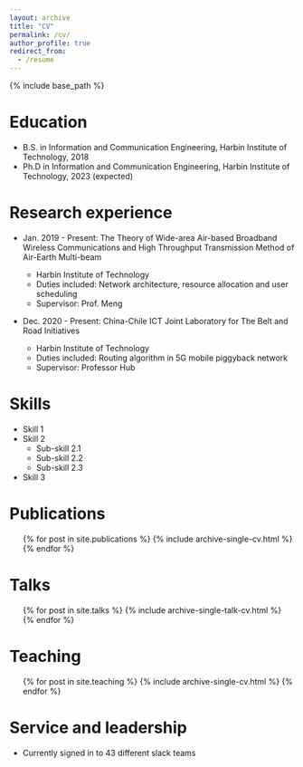 ```yaml
---
layout: archive
title: "CV"
permalink: /cv/
author_profile: true
redirect_from:
  - /resume
---
```


{% include base_path %}

Education
======
* B.S. in Information and Communication Engineering, Harbin Institute of Technology, 2018
* Ph.D in Information and Communication Engineering, Harbin Institute of Technology, 2023 (expected)

Research experience
======
* Jan. 2019 - Present: The Theory of Wide-area Air-based Broadband Wireless Communications and High Throughput Transmission Method of Air-Earth Multi-beam
  * Harbin Institute of Technology
  * Duties included: Network architecture, resource allocation and user scheduling
  * Supervisor: Prof. Meng

* Dec. 2020 - Present: China-Chile ICT Joint Laboratory for The Belt and Road Initiatives
  * Harbin Institute of Technology
  * Duties included: Routing algorithm in 5G mobile piggyback network
  * Supervisor: Professor Hub
  
Skills
======
* Skill 1
* Skill 2
  * Sub-skill 2.1
  * Sub-skill 2.2
  * Sub-skill 2.3
* Skill 3

Publications
======
  <ul>{% for post in site.publications %}
    {% include archive-single-cv.html %}
  {% endfor %}</ul>
  
Talks
======
  <ul>{% for post in site.talks %}
    {% include archive-single-talk-cv.html %}
  {% endfor %}</ul>
  
Teaching
======
  <ul>{% for post in site.teaching %}
    {% include archive-single-cv.html %}
  {% endfor %}</ul>
  
Service and leadership
======
* Currently signed in to 43 different slack teams

